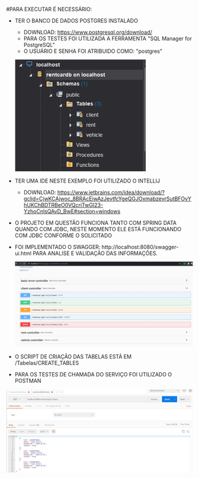 #PARA EXECUTAR É NECESSÁRIO:

 - TER O BANCO DE DADOS POSTGRES INSTALADO
   - DOWNLOAD: https://www.postgresql.org/download/
   - PARA OS TESTES FOI UTILIZADA A FERRAMENTA "SQL Manager for PostgreSQL"
   - O USUÁRIO E SENHA FOI ATRIBUIDO COMO: "postgres"
   
    ![alt text](https://github.com/aannddrree/rentcar/blob/master/Documentacao/BancoDeDados.JPG?raw=true)
   
 - TER UMA IDE NESTE EXEMPLO FOI UTILIZADO O INTELLIJ
   - DOWNLOAD: https://www.jetbrains.com/idea/download/?gclid=CjwKCAjwoc_8BRAcEiwAzJevtfcYgeQGJOxmabzevrSutBFOvYhUKChBDTRBeO0VQcriTwGI23-YzhoCnlsQAvD_BwE#section=windows
 - O PROJETO EM QUESTÃO FUNCIONA TANTO COM SPRING DATA QUANDO COM JDBC, NESTE MOMENTO ELE
   ESTÁ FUNCIONANDO COM JDBC CONFORME O SOLICITADO
 - FOI IMPLEMENTADO O SWAGGER: http://localhost:8080/swagger-ui.html PARA ANALISE E VALIDAÇÃO DAS INFORMAÇÕES.
 
   ![alt text](https://github.com/aannddrree/rentcar/blob/master/Documentacao/Swagger.JPG?raw=true)
 
 - O SCRIPT DE CRIAÇÃO DAS TABELAS ESTÁ EM /Tabelas/CREATE_TABLES
 - PARA OS TESTES DE CHAMADA DO SERVIÇO FOI UTILIZADO O POSTMAN
 
 ![alt text](https://github.com/aannddrree/rentcar/blob/master/Documentacao/TestPostman.JPG?raw=true)
 
